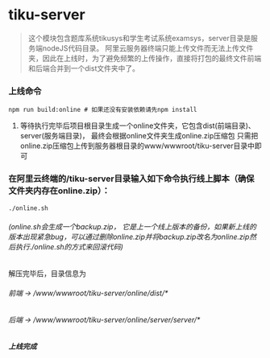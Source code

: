 #  tiku-server

> 这个模块包含题库系统tikusys和学生考试系统examsys，server目录是服务端nodeJS代码目录。
> 阿里云服务器终端只能上传文件而无法上传文件夹，因此在上线时，为了避免频繁的上传操作，直接将打包的最终文件前端和后端合并到一个dist文件夹中了。

### 上线命令
```
npm run build:online # 如果还没有安装依赖请先npm install
```
1. 等待执行完毕后项目根目录生成一个online文件夹，它包含dist(前端目录)、server(服务端目录)，
最终会根据online文件夹生成online.zip压缩包
只需把online.zip压缩包上传到服务器根目录的www/wwwroot/tiku-server目录中即可

### 在阿里云终端的/tiku-server目录输入如下命令执行线上脚本（确保文件夹内存在online.zip）：
```
./online.sh
```

###### (online.sh会生成一个backup.zip， 它是上一个线上版本的备份，如果新上线的版本出现紧急bug，可以通过删除online.zip并将backup.zip改名为online.zip然后执行./online.sh的方式来回滚代码)


解压完毕后，目录信息为
###### 前端 -> /www/wwwroot/tiku-server/online/dist/*
###### 后端 -> /www/wwwroot/tiku-server/online/server/server/*

##### 上线完成
